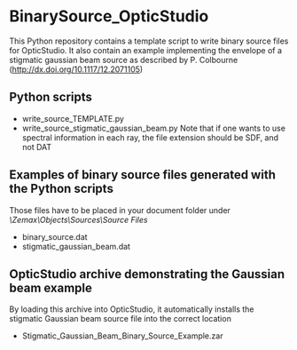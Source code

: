 # BinarySource_OpticStudio
This Python repository contains a template script to write binary source files for OpticStudio. It also contain an example implementing the envelope of a stigmatic gaussian beam source as described by P. Colbourne (http://dx.doi.org/10.1117/12.2071105)
## Python scripts
* write_source_TEMPLATE.py
* write_source_stigmatic_gaussian_beam.py
Note that if one wants to use spectral information in each ray, the file extension should be SDF, and not DAT
## Examples of binary source files generated with the Python scripts
Those files have to be placed in your document folder under *\Zemax\Objects\Sources\Source Files*
* binary_source.dat
* stigmatic_gaussian_beam.dat
## OpticStudio archive demonstrating the Gaussian beam example
By loading this archive into OpticStudio, it automatically installs the stigmatic Gaussian beam source file into the correct location
* Stigmatic_Gaussian_Beam_Binary_Source_Example.zar
